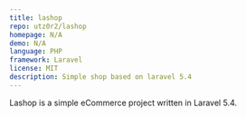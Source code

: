 ```yaml
---
title: lashop
repo: utz0r2/lashop
homepage: N/A
demo: N/A
language: PHP
framework: Laravel
license: MIT
description: Simple shop based on laravel 5.4
---
```


Lashop is a simple eCommerce project written in Laravel 5.4.